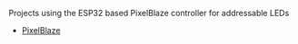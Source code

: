 Projects using the ESP32 based PixelBlaze controller for addressable LEDs

- [PixelBlaze](https://www.bhencke.com/pixelblaze)